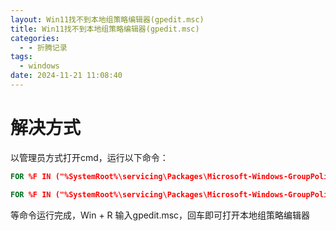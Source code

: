```yaml
---
layout: Win11找不到本地组策略编辑器(gpedit.msc)
title: Win11找不到本地组策略编辑器(gpedit.msc)
categories:
  - - 折腾记录
tags: 
  - windows
date: 2024-11-21 11:08:40
---
```

# 解决方式

以管理员方式打开cmd，运行以下命令：

```bat
FOR %F IN ("%SystemRoot%\servicing\Packages\Microsoft-Windows-GroupPolicy-ClientTools-Package~*.mum") DO ( DISM /Online /NoRestart /Add-Package:"%F" )

FOR %F IN ("%SystemRoot%\servicing\Packages\Microsoft-Windows-GroupPolicy-ClientExtensions-Package~*.mum") DO ( DISM /Online /NoRestart /Add-Package:"%F" )
```

等命令运行完成，Win + R 输入gpedit.msc，回车即可打开本地组策略编辑器
